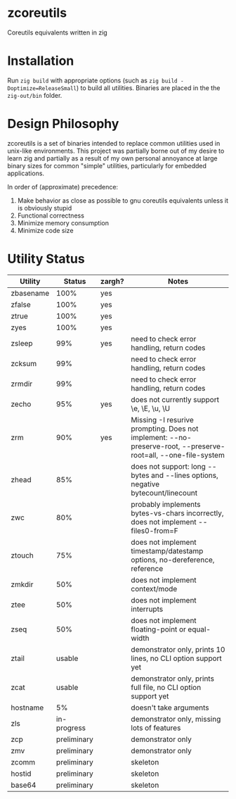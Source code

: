 # zcoreutils
Coreutils equivalents written in zig

# Installation
Run `zig build` with appropriate options (such as `zig build -Doptimize=ReleaseSmall`) to build all utilities.  Binaries are placed in the the `zig-out/bin` folder.

# Design Philosophy
zcoreutils is a set of binaries intended to replace common utilities used in unix-like environments.  This project was partially borne out of my desire to learn zig and partially as a result of my own personal annoyance at large binary sizes for common "simple" utilities, particularly for embedded applications.

In order of (approximate) precedence:

1. Make behavior as close as possible to gnu coreutils equivalents unless it is obviously stupid
2. Functional correctness
3. Minimize memory consumption
4. Minimize code size

# Utility Status
| Utility   | Status      | zargh?   | Notes
| --------- | ----------- |----------|--------
| zbasename | 100%        | yes      | 
| zfalse    | 100%        | yes      | 
| ztrue     | 100%        | yes      | 
| zyes      | 100%        | yes      | 
| zsleep    | 99%         | yes      | need to check error handling, return codes
| zcksum    | 99%         |          | need to check error handling, return codes
| zrmdir    | 99%         |          | need to check error handling, return codes
| zecho     | 95%         | yes      | does not currently support \e, \E, \u, \U
| zrm       | 90%         | yes      | Missing -I resurive prompting. Does not implement: --no-preserve-root, --preserve-root=all, --one-file-system
| zhead     | 85%         |          | does not support: long --bytes and --lines options, negative bytecount/linecount
| zwc       | 80%         |          | probably implements bytes-vs-chars incorrectly, does not implement --files0-from=F
| ztouch    | 75%         |          | does not implement timestamp/datestamp options, no-dereference, reference
| zmkdir    | 50%         |          | does not implement context/mode
| ztee      | 50%         |          | does not implement interrupts
| zseq      | 50%         |          | does not implement floating-point or equal-width
| ztail     | usable      |          | demonstrator only, prints 10 lines, no CLI option support yet
| zcat      | usable      |          | demonstrator only, prints full file, no CLI option support yet
| hostname  | 5%          |          | doesn't take arguments
| zls       | in-progress |          | demonstrator only, missing lots of features
| zcp       | preliminary |          | demonstrator only
| zmv       | preliminary |          | demonstrator only
| zcomm     | preliminary |          | skeleton
| hostid    | preliminary |          | skeleton
| base64    | preliminary |          | skeleton